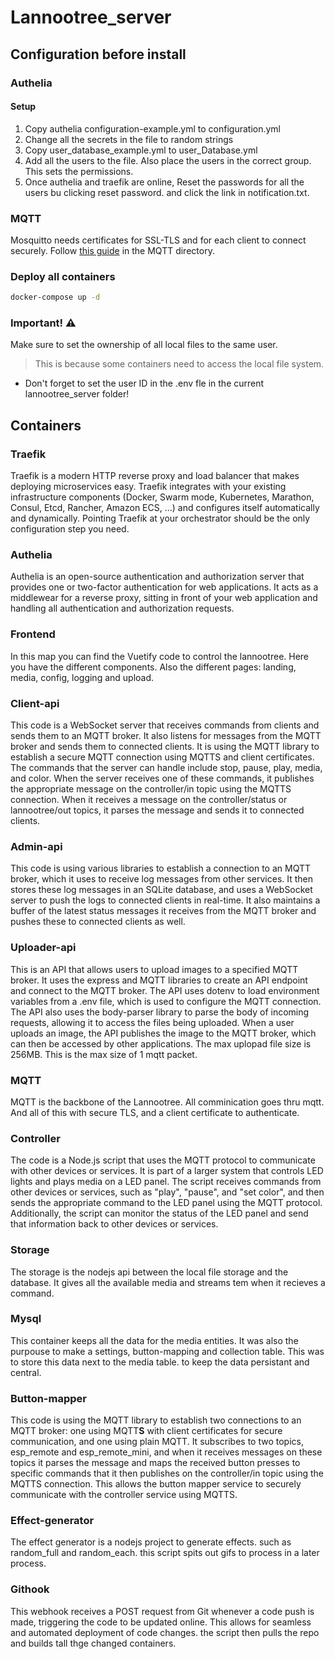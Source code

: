 # Lannootree_server

## Configuration before install

### Authelia

#### Setup

1. Copy authelia configuration-example.yml to configuration.yml
2. Change all the secrets in the file to random strings
3. Copy user_database_example.yml to user_Database.yml
4. Add all the users to the file. Also place the users in the correct group. This sets the permissions.
5. Once authelia and traefik are online, Reset the passwords for all the users bu clicking reset password. and click the link in notification.txt.

### MQTT

Mosquitto needs certificates for SSL-TLS and for each client to connect securely.
Follow [this guide](mqtt/README.md) in the MQTT directory.

### Deploy all containers

```bash
docker-compose up -d
```

### Important! ⚠️

Make sure to set the ownership of all local files to the same user.

> This is because some containers need to access the local file system.

* Don't forget to set the user ID in the .env fle in the current lannootree_server folder!

## Containers

### Traefik

Traefik is a modern HTTP reverse proxy and load balancer that makes deploying microservices easy. Traefik integrates with your existing infrastructure components (Docker, Swarm mode, Kubernetes, Marathon, Consul, Etcd, Rancher, Amazon ECS, ...) and configures itself automatically and dynamically. Pointing Traefik at your orchestrator should be the only configuration step you need.

### Authelia

Authelia is an open-source authentication and authorization server that provides one or two-factor authentication for web applications. It acts as a middlewear for a reverse proxy, sitting in front of your web application and handling all authentication and authorization requests.

### Frontend

In this map you can find the Vuetify code to control the lannootree. Here you have the different components. Also the different pages: landing, media, config, logging and upload.

### Client-api

This code is a WebSocket server that receives commands from clients and sends them to an MQTT broker. It also listens for messages from the MQTT broker and sends them to connected clients. It is using the MQTT library to establish a secure MQTT connection using MQTTS and client certificates. The commands that the server can handle include stop, pause, play, media, and color. When the server receives one of these commands, it publishes the appropriate message on the controller/in topic using the MQTTS connection. When it receives a message on the controller/status or lannootree/out topics, it parses the message and sends it to connected clients.

### Admin-api

This code is using various libraries to establish a connection to an MQTT broker, which it uses to receive log messages from other services. It then stores these log messages in an SQLite database, and uses a WebSocket server to push the logs to connected clients in real-time. It also maintains a buffer of the latest status messages it receives from the MQTT broker and pushes these to connected clients as well.

### Uploader-api

This is an API that allows users to upload images to a specified MQTT broker. It uses the express and MQTT libraries to create an API endpoint and connect to the MQTT broker. The API uses dotenv to load environment variables from a .env file, which is used to configure the MQTT connection. The API also uses the body-parser library to parse the body of incoming requests, allowing it to access the files being uploaded. When a user uploads an image, the API publishes the image to the MQTT broker, which can then be accessed by other applications.
The max uplopad file size is 256MB. This is the max size of 1 mqtt packet.

### MQTT

MQTT is the backbone of the Lannootree. All comminication goes thru mqtt. And all of this with secure TLS, and a client certificate to authenticate.

### Controller

The code is a Node.js script that uses the MQTT protocol to communicate with other devices or services. It is part of a larger system that controls LED lights and plays media on a LED panel. The script receives commands from other devices or services, such as "play", "pause", and "set color", and then sends the appropriate command to the LED panel using the MQTT protocol. Additionally, the script can monitor the status of the LED panel and send that information back to other devices or services.

### Storage

The storage is the nodejs api between the local file storage and the database. It gives all the available media and streams tem when it recieves a command.

### Mysql

This container keeps all the data for the media entities. It was also the purpouse to make a settings, button-mapping and collection table. This was to store this data next to the media table. to keep the data persistant and central.

### Button-mapper

This code is using the MQTT library to establish two connections to an MQTT broker: one using MQTT**S** with client certificates for secure communication, and one using plain MQTT. It subscribes to two topics, esp_remote and esp_remote_mini, and when it receives messages on these topics it parses the message and maps the received button presses to specific commands that it then publishes on the controller/in topic using the MQTTS connection. This allows the button mapper service to securely communicate with the controller service using MQTTS.

### Effect-generator

The effect generator is a nodejs project to generate effects. such as random_full and random_each. this script spits out gifs to process in a later process.


### Githook

This webhook receives a POST request from Git whenever a code push is made, triggering the code to be updated online. This allows for seamless and automated deployment of code changes. the script then pulls the repo and builds tall thge changed containers.


